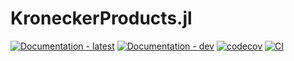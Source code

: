 # KroneckerProducts.jl

[![Documentation - latest](https://img.shields.io/badge/docs-stable-blue)](https://suitesplines.github.io/KroneckerProducts.jl/stable/)
[![Documentation - dev](https://img.shields.io/badge/docs-dev-blue)](https://suitesplines.github.io/KroneckerProducts.jl/dev/)
[![codecov](https://codecov.io/gh/SuiteSplines/KroneckerProducts.jl/graph/badge.svg?token=V81547QF0I)](https://codecov.io/gh/SuiteSplines/KroneckerProducts.jl)
[![CI](https://github.com/SuiteSplines/KroneckerProducts.jl/actions/workflows/CI.yml/badge.svg)](https://github.com/SuiteSplines/KroneckerProducts.jl/actions/workflows/CI.yml)